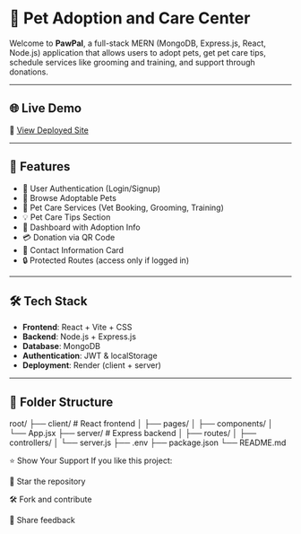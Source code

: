 # 🐾 Pet Adoption and Care Center

Welcome to **PawPal**, a full-stack MERN (MongoDB, Express.js, React, Node.js) application that allows users to adopt pets, get pet care tips, schedule services like grooming and training, and support through donations.

---

## 🌐 Live Demo

🚀 [View Deployed Site]([https://pet-adoption-and-care-center-4.onrender.com]) 

---

## 📌 Features

- 👤 User Authentication (Login/Signup)
- 🐶 Browse Adoptable Pets
- 🧼 Pet Care Services (Vet Booking, Grooming, Training)
- 💡 Pet Care Tips Section
- 🧾 Dashboard with Adoption Info
- 💳 Donation via QR Code
- 📍 Contact Information Card
- 🔒 Protected Routes (access only if logged in)

---

## 🛠️ Tech Stack

- **Frontend**: React + Vite + CSS
- **Backend**: Node.js + Express.js
- **Database**: MongoDB
- **Authentication**: JWT & localStorage
- **Deployment**: Render (client + server)

---

## 📁 Folder Structure

root/
├── client/ # React frontend
│ ├── pages/
│ ├── components/
│ └── App.jsx
├── server/ # Express backend
│ ├── routes/
│ ├── controllers/
│ └── server.js
├── .env
├── package.json
└── README.md

⭐ Show Your Support
If you like this project:

🌟 Star the repository

🛠️ Fork and contribute

💬 Share feedback












